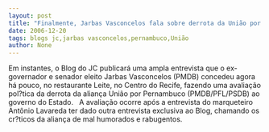 ```yaml
---
layout: post
title: "Finalmente, Jarbas Vasconcelos fala sobre derrota da União por Pernambuco. Daqui a pouco no Blog do JC"
date: 2006-12-20
tags: blogs jc,jarbas vasconcelos,pernambuco,União
author: None
---
```

Em instantes, o Blog do JC publicará uma ampla entrevista que o ex-governador e senador eleito Jarbas Vasconcelos (PMDB) concedeu agora há pouco, no restaurante Leite, no Centro do Recife, fazendo uma avaliação pol?tica da derrota da aliança União por Pernambuco (PMDB/PFL/PSDB) ao governo do Estado.
&nbsp;
A avaliação ocorre após a entrevista do marqueteiro Antônio Lavareda ter dado outra entrevista exclusiva ao Blog,&nbsp;chamando os cr?ticos da aliança de mal humorados e rabugentos. 